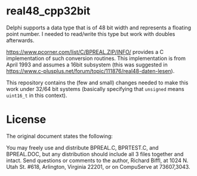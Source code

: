 # real48_cpp32bit

Delphi supports a data type that is of 48 bit width and represents a floating point number. I needed to read/write this type but work with doubles afterwards.

https://www.pcorner.com/list/C/BPREAL.ZIP/INFO/ provides a C implementation of such conversion routines. This implementation is from April 1993 and assumes a 16bit subsystem (this was suggested in https://www.c-plusplus.net/forum/topic/111876/real48-daten-lesen).

This repository contains the (few and small) changes needed to make this work under 32/64 bit systems (basically specifying that `unsigned` means `uint16_t` in this context).


# License

The original document states the following:

You may freely use and distribute BPREAL.C, BPRTEST.C, and
BPREAL.DOC, but any distribution should include all 3 files
together and intact. Send questions or comments to the author,
Richard Biffl, at 1024 N. Utah St. #618, Arlington, Virginia
22201, or on CompuServe at 73607,3043.
